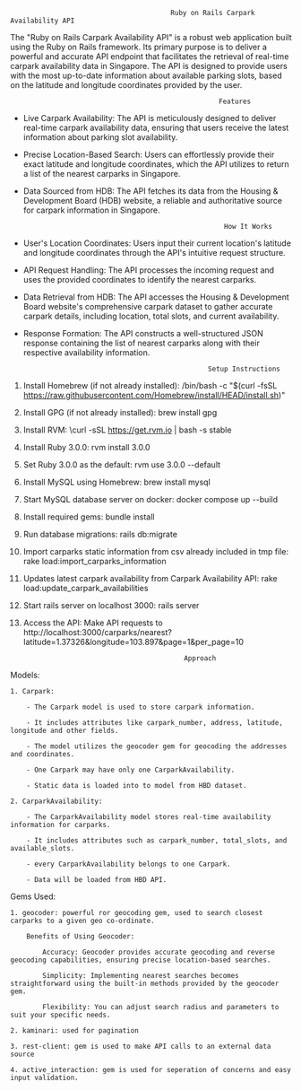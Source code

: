 
											Ruby on Rails Carpark Availability API


The "Ruby on Rails Carpark Availability API" is a robust web application built using the Ruby on Rails framework. Its primary purpose is to deliver a powerful and accurate API endpoint that facilitates the retrieval of real-time carpark availability data in Singapore. The API is designed to provide users with the most up-to-date information about available parking slots, based on the latitude and longitude coordinates provided by the user.



														Features

- Live Carpark Availability: The API is meticulously designed to deliver real-time carpark availability data, ensuring that users receive the latest information about parking slot availability.

- Precise Location-Based Search: Users can effortlessly provide their exact latitude and longitude coordinates, which the API utilizes to return a list of the nearest carparks in Singapore.

- Data Sourced from HDB: The API fetches its data from the Housing & Development Board (HDB) website, a reliable and authoritative source for carpark information in Singapore.


														How It Works

- User's Location Coordinates: Users input their current location's latitude and longitude coordinates through the API's intuitive request structure.

- API Request Handling: The API processes the incoming request and uses the provided coordinates to identify the nearest carparks.

- Data Retrieval from HDB: The API accesses the Housing & Development Board website's comprehensive carpark dataset to gather accurate carpark details, including location, total slots, and current availability.

- Response Formation: The API constructs a well-structured JSON response containing the list of nearest carparks along with their respective availability information.

													Setup Instructions


1. Install Homebrew (if not already installed):
	/bin/bash -c "$(curl -fsSL https://raw.githubusercontent.com/Homebrew/install/HEAD/install.sh)"

2. Install GPG (if not already installed):
	brew install gpg

3. Install RVM:
	\curl -sSL https://get.rvm.io | bash -s stable

4. Install Ruby 3.0.0:
	rvm install 3.0.0

5. Set Ruby 3.0.0 as the default:
	rvm use 3.0.0 --default

6. Install MySQL using Homebrew:
	brew install mysql

7. Start MySQL database server on docker:
	docker compose up --build

8. Install required gems:
	bundle install

9. Run database migrations:
	rails db:migrate

10. Import carparks static information from csv already included in tmp file:
	rake load:import_carparks_information

11. Updates latest carpark availability from Carpark Availability API:
	rake load:update_carpark_availabilities

12. Start rails server on localhost 3000:
	rails server

13.	Access the API:
	Make API requests to http://localhost:3000/carparks/nearest?latitude=1.37326&longitude=103.897&page=1&per_page=10

												Approach


Models:

	1. Carpark:

		- The Carpark model is used to store carpark information.

		- It includes attributes like carpark_number, address, latitude, longitude and other fields.

		- The model utilizes the geocoder gem for geocoding the addresses and coordinates.

		- One Carpark may have only one CarparkAvailability.

		- Static data is loaded into to model from HBD dataset.

	2. CarparkAvailability:

		- The CarparkAvailability model stores real-time availability information for carparks.

		- It includes attributes such as carpark_number, total_slots, and available_slots.

		- every CarparkAvailability belongs to one Carpark.

		- Data will be loaded from HBD API.


Gems Used:

	1. geocoder: powerful ror geocoding gem, used to search closest carparks to a given geo co-ordinate.

		Benefits of Using Geocoder: 

			Accuracy: Geocoder provides accurate geocoding and reverse geocoding capabilities, ensuring precise location-based searches.

			Simplicity: Implementing nearest searches becomes straightforward using the built-in methods provided by the geocoder gem.

			Flexibility: You can adjust search radius and parameters to suit your specific needs.

	2. kaminari: used for pagination

	3. rest-client: gem is used to make API calls to an external data source

	4. active_interaction: gem is used for seperation of concerns and easy input validation.








